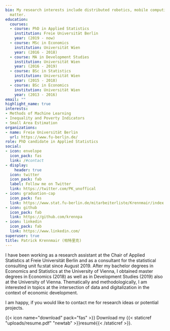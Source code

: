 ```yaml
---
bio: My research interests include distributed robotics, mobile computing and programmable
  matter.
education:
  courses:
  - course: PhD in Applied Statistics
    institution: Freie Universität Berlin
    year: (2019 - now)
  - course: MSc in Economics
    institution: Universität Wien
    year: (2016 - 2018)
  - course: MA in Development Studies
    institution: Universität Wien
    year: (2016 - 2019)
  - course: BSc in Statistics
    institution: Universität Wien
    year: (2015 - 2018)
  - course: BSc in Economics
    institution: Universität Wien
    year: (2013 - 2016)
email: ""
highlight_name: true
interests:
- Methods of Machine Learning
- Inequality and Poverty Indicators
- Small Area Estimation
organizations:
- name: Freie Universität Berlin
  url: https://www.fu-berlin.de/
role: PhD candidate in Applied Statistics
social:
- icon: envelope
  icon_pack: fas
  link: /#contact
- display:
    header: true
  icon: twitter
  icon_pack: fab
  label: Follow me on Twitter
  link: https://twitter.com/PK_unoffical
- icon: graduation-cap
  icon_pack: fas
  link: https://www.stat.fu-berlin.de/mitarbeiterliste/Krennmair/index.html
- icon: github
  icon_pack: fab
  link: https://github.com/krennpa
- icon: linkedin
  icon_pack: fab
  link: https://www.linkedin.com/
superuser: true
title: Patrick Krennmair (帕特里克)
---
```


I have been working as a research assistant at the Chair of Applied Statistics at Freie Universität Berlin and as a consultant for the statistical consulting unit fu:stat since August 2019. After my bachelor degrees in Economics and Statistics at the University of Vienna, I obtained master degrees in Economics (2018) as well as in Development Studies (2019) also at the University of Vienna. Thematically and methodologically, I am interested in topics at the intersection of data and digitalization in the context of economic development.  

I am happy, if you would like to contact me for research ideas or potential projects.

{{< icon name="download" pack="fas" >}} Download my {{< staticref "uploads/resume.pdf" "newtab" >}}resumé{{< /staticref >}}.
